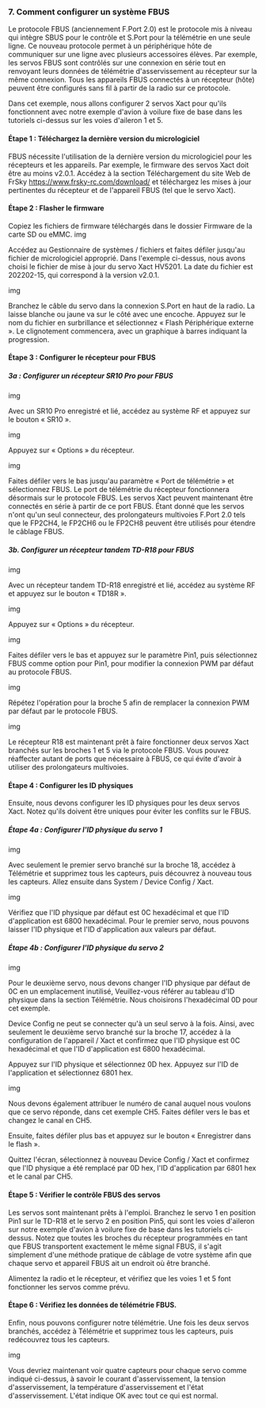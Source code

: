### 7. Comment configurer un système FBUS
Le protocole FBUS (anciennement F.Port 2.0) est le protocole mis à niveau qui intègre SBUS pour le contrôle et S.Port pour la télémétrie en une seule ligne. Ce nouveau protocole permet à un périphérique hôte de communiquer sur une ligne avec plusieurs accessoires élèves. Par exemple, les servos FBUS sont contrôlés sur une connexion en série tout en renvoyant leurs données de télémétrie d'asservissement au récepteur sur la même connexion. Tous les appareils FBUS connectés à un récepteur (hôte) peuvent être configurés sans fil à partir de la radio sur ce protocole.

Dans cet exemple, nous allons configurer 2 servos Xact pour qu'ils fonctionnent avec notre exemple d'avion à voilure fixe de base dans les tutoriels ci-dessus sur les voies d'aileron 1 et 5.

#### Étape 1 : Téléchargez la dernière version du micrologiciel
FBUS nécessite l'utilisation de la dernière version du micrologiciel pour les récepteurs et les appareils. Par exemple, le firmware des servos Xact doit être au moins v2.0.1.
Accédez à la section Téléchargement du site Web de FrSky https://www.frsky-rc.com/download/ et téléchargez les mises à jour pertinentes du récepteur et de l'appareil FBUS (tel que le servo Xact).

#### Étape 2 : Flasher le firmware
Copiez les fichiers de firmware téléchargés dans le dossier Firmware de la carte SD ou eMMC.
img

Accédez au Gestionnaire de systèmes / fichiers et faites défiler jusqu'au fichier de micrologiciel approprié. Dans l'exemple ci-dessus, nous avons choisi le fichier de mise à jour du servo Xact HV5201. La date du fichier est 202202-15, qui correspond à la version v2.0.1.

img

Branchez le câble du servo dans la connexion S.Port en haut de la radio. La laisse blanche ou jaune va sur le côté avec une encoche. Appuyez sur le nom du fichier en surbrillance et sélectionnez « Flash Périphérique externe ». Le clignotement commencera, avec un graphique à barres indiquant la progression.

#### Étape 3 : Configurer le récepteur pour FBUS
##### 3a : Configurer un récepteur SR10 Pro pour FBUS

img

Avec un SR10 Pro enregistré et lié, accédez au système RF et appuyez sur le bouton « SR10 ».

img

Appuyez sur « Options » du récepteur.

img

Faites défiler vers le bas jusqu'au paramètre « Port de télémétrie » et sélectionnez FBUS. Le port de télémétrie du récepteur fonctionnera désormais sur le protocole FBUS. Les servos Xact peuvent maintenant être connectés en série à partir de ce port FBUS. Étant donné que les servos n'ont qu'un seul connecteur, des prolongateurs multivoies F.Port 2.0 tels que le FP2CH4, le FP2CH6 ou le FP2CH8 peuvent être utilisés pour étendre le câblage FBUS.

##### 3b. Configurer un récepteur tandem TD-R18 pour FBUS

img

Avec un récepteur tandem TD-R18 enregistré et lié, accédez au système RF et appuyez sur le bouton « TD18R ».

img

Appuyez sur « Options » du récepteur.

img

Faites défiler vers le bas et appuyez sur le paramètre Pin1, puis sélectionnez FBUS comme option pour Pin1, pour modifier la connexion PWM par défaut au protocole FBUS.

img

Répétez l'opération pour la broche 5 afin de remplacer la connexion PWM par défaut par le protocole FBUS.

img

Le récepteur R18 est maintenant prêt à faire fonctionner deux servos Xact branchés sur les broches 1 et 5 via le protocole FBUS. Vous pouvez réaffecter autant de ports que nécessaire à FBUS, ce qui évite d'avoir à utiliser des prolongateurs multivoies.

#### Étape 4 : Configurer les ID physiques
Ensuite, nous devons configurer les ID physiques pour les deux servos Xact. Notez qu'ils doivent être uniques pour éviter les conflits sur le FBUS.

##### Étape 4a : Configurer l'ID physique du servo 1

img

Avec seulement le premier servo branché sur la broche 18, accédez à Télémétrie et supprimez tous les capteurs, puis découvrez à nouveau tous les capteurs. Allez ensuite dans System / Device Config / Xact.

img

Vérifiez que l'ID physique par défaut est 0C hexadécimal et que l'ID d'application est 6800 hexadécimal. Pour le premier servo, nous pouvons laisser l'ID physique et l'ID d'application aux valeurs par défaut.

##### Étape 4b : Configurer l'ID physique du servo 2

img

Pour le deuxième servo, nous devons changer l'ID physique par défaut de 0C en un emplacement inutilisé, Veuillez-vous référer au tableau d'ID physique dans la section Télémétrie. Nous choisirons l'hexadécimal 0D pour cet exemple.

Device Config ne peut se connecter qu'à un seul servo à la fois. Ainsi, avec seulement le deuxième servo branché sur la broche 17, accédez à la configuration de l'appareil / Xact et confirmez que l'ID physique est 0C hexadécimal et que l'ID d'application est 6800 hexadécimal.

Appuyez sur l'ID physique et sélectionnez 0D hex. Appuyez sur l'ID de l'application et sélectionnez 6801 hex.

img

Nous devons également attribuer le numéro de canal auquel nous voulons que ce servo réponde, dans cet exemple CH5. Faites défiler vers le bas et changez le canal en CH5.

Ensuite, faites défiler plus bas et appuyez sur le bouton « Enregistrer dans le flash ».

Quittez l'écran, sélectionnez à nouveau Device Config / Xact et confirmez que l'ID physique a été remplacé par 0D hex, l'ID d'application par 6801 hex et le canal par CH5.

#### Étape 5 : Vérifier le contrôle FBUS des servos

Les servos sont maintenant prêts à l'emploi. Branchez le servo 1 en position Pin1 sur le TD-R18 et le servo 2 en position Pin5, qui sont les voies d'aileron sur notre exemple d'avion à voilure fixe de base dans les tutoriels ci-dessus. Notez que toutes les broches du récepteur programmées en tant que FBUS transportent exactement le même signal FBUS, il s'agit simplement d'une méthode pratique de câblage de votre système afin que chaque servo et appareil FBUS ait un endroit où être branché.

Alimentez la radio et le récepteur, et vérifiez que les voies 1 et 5 font fonctionner les servos comme prévu.

#### Étape 6 : Vérifiez les données de télémétrie FBUS.
Enfin, nous pouvons configurer notre télémétrie. Une fois les deux servos branchés, accédez à Télémétrie et supprimez tous les capteurs, puis redécouvrez tous les capteurs.

img

Vous devriez maintenant voir quatre capteurs pour chaque servo comme indiqué ci-dessus, à savoir le courant d'asservissement, la tension d'asservissement, la température d'asservissement et l'état d'asservissement. L'état indique OK avec tout ce qui est normal.